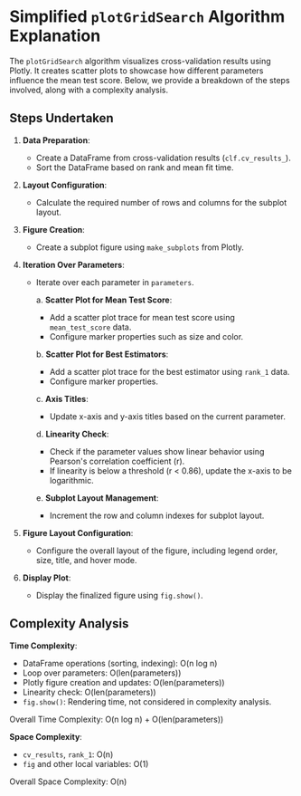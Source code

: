 # Simplified `plotGridSearch` Algorithm Explanation

The `plotGridSearch` algorithm visualizes cross-validation results using Plotly. It creates scatter plots to showcase how different parameters influence the mean test score. Below, we provide a breakdown of the steps involved, along with a complexity analysis.

## Steps Undertaken

1. **Data Preparation**:
   - Create a DataFrame from cross-validation results (`clf.cv_results_`).
   - Sort the DataFrame based on rank and mean fit time.

2. **Layout Configuration**:
   - Calculate the required number of rows and columns for the subplot layout.

3. **Figure Creation**:
   - Create a subplot figure using `make_subplots` from Plotly.

4. **Iteration Over Parameters**:
   - Iterate over each parameter in `parameters`.

     a. **Scatter Plot for Mean Test Score**:
        - Add a scatter plot trace for mean test score using `mean_test_score` data.
        - Configure marker properties such as size and color.

     b. **Scatter Plot for Best Estimators**:
        - Add a scatter plot trace for the best estimator using `rank_1` data.
        - Configure marker properties.

     c. **Axis Titles**:
        - Update x-axis and y-axis titles based on the current parameter.

     d. **Linearity Check**:
        - Check if the parameter values show linear behavior using Pearson's correlation coefficient (r).
        - If linearity is below a threshold (r < 0.86), update the x-axis to be logarithmic.

     e. **Subplot Layout Management**:
        - Increment the row and column indexes for subplot layout.

5. **Figure Layout Configuration**:
   - Configure the overall layout of the figure, including legend order, size, title, and hover mode.

6. **Display Plot**:
   - Display the finalized figure using `fig.show()`.

## Complexity Analysis

**Time Complexity**:

- DataFrame operations (sorting, indexing): O(n log n)
- Loop over parameters: O(len(parameters))
- Plotly figure creation and updates: O(len(parameters))
- Linearity check: O(len(parameters))
- `fig.show()`: Rendering time, not considered in complexity analysis.

Overall Time Complexity: O(n log n) + O(len(parameters))

**Space Complexity**:

- `cv_results`, `rank_1`: O(n)
- `fig` and other local variables: O(1)

Overall Space Complexity: O(n)

